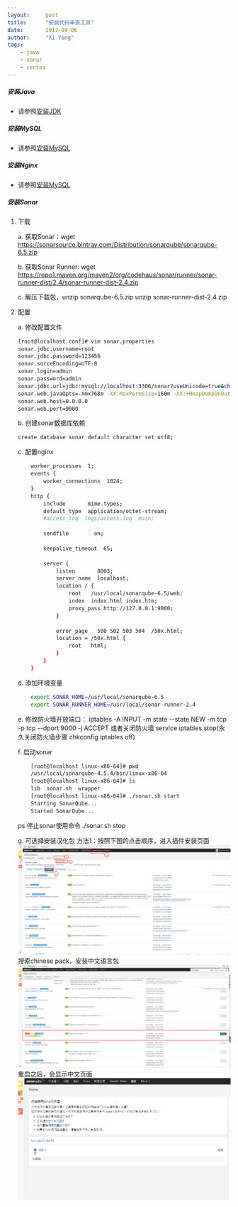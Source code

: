 ```yaml
---
layout: 	post
title: 		"安装代码审查工具"
date: 		2017-09-06 
author:     "Xi Yang"
tags: 
    - java
    - sonar
    - centos
---   
```


##### 安装Java

- 请参照[安装JDK](http://yancyyang.com/2018/01/20/%E5%AE%89%E8%A3%85JDK/)

##### 安装MySQL            

- 请参照[安装MySQL](http://yancyyang.com/2018/01/20/%E5%AE%89%E8%A3%85JDK/)

##### 安装Nginx  

- 请参照[安装MySQL](http://yancyyang.com/2018/01/20/%E5%AE%89%E8%A3%85Nginx/)

##### 安装Sonar

1. 下载

	a. 获取Sonar：wget https://sonarsource.bintray.com/Distribution/sonarqube/sonarqube-6.5.zip

	b. 获取Sonar Runner: wget https://repo1.maven.org/maven2/org/codehaus/sonar/runner/sonar-runner-dist/2.4/sonar-runner-dist-2.4.zip
	
	c. 解压下载包，unzip sonarqube-6.5.zip  unzip sonar-runner-dist-2.4.zip 

2. 配置

	a. 修改配置文件

	```bash
	[root@localhost conf]# vim sonar.properties
	sonar.jdbc.username=root
	sonar.jdbc.password=123456
	sonar.sorceEncoding=UTF-8
	sonar.login=admin
	sonar.password=admin
	sonar.jdbc.url=jdbc:mysql://localhost:3306/sonar?useUnicode=true&characterEncoding=utf8&rewriteBatchedStatements=true&useConfigs=maxPerformance
	sonar.web.javaOpts=-Xmx768m -XX:MaxPermSize=160m -XX:+HeapDumpOnOutOfMemoryError
	sonar.web.host=0.0.0.0
	sonar.web.port=9000
	```
	
	b. 创建sonar数据库依赖
	
	```bash
	create database sonar default character set utf8;
	```

	c. 配置nginx
	
	```bash
		worker_processes  1;
		events {
		    worker_connections  1024;
		}
		http {
		    include       mime.types;
		    default_type  application/octet-stream;
		    #access_log  logs/access.log  main;

		    sendfile        on;

		    keepalive_timeout  65;

		    server {
		        listen       8003;
		        server_name  localhost;
		        location / {
		            root   /usr/local/sonarqube-6.5/web;
		            index  index.html index.htm;
		            proxy_pass http://127.0.0.1:9000;
		        }

		        error_page   500 502 503 504  /50x.html;
		        location = /50x.html {
		            root   html;
		        }
		    }
		}
	```
	d. 添加环境变量
	
	```bash
		export SONAR_HOME=/usr/local/sonarqube-6.5
		export SONAR_RUNNER_HOME=/usr/local/sonar-runner-2.4
	```
	
	e. 修改防火墙开放端口： iptables -A INPUT -m state --state NEW -m tcp -p tcp --dport 9000 -j ACCEPT 或者关闭防火墙 service  iptables stop(永久关闭防火墙步骤 chkconfig iptables off)

	f. 启动sonar
	
	```bash
		[root@localhost linux-x86-64]# pwd
		/usr/local/sonarqube-4.5.4/bin/linux-x86-64
		[root@localhost linux-x86-64]# ls
		lib  sonar.sh  wrapper
		[root@localhost linux-x86-64]# ./sonar.sh start
		Starting SonarQube...
		Started SonarQube...
	```
	 ps 停止sonar使用命令 ./sonar.sh stop

	g. 可选择安装汉化包
		方法1：按照下图的点击顺序，进入插件安装页面  
		![](/blogImages/sonarPlugin.jpg)  
		搜索chinese pack，安装中文语言包
		![](/blogImages/chinesePack.jpg)  
		重启之后，会显示中文页面  
		![](/blogImages/chinesePage.jpg)
